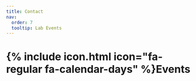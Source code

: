 ```yaml
---
title: Contact
nav:
  order: 7
  tooltip: Lab Events
---
```


# {% include icon.html icon="fa-regular fa-calendar-days" %}Events
